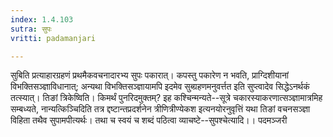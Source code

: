 ```yaml
---
index: 1.4.103
sutra: सुपः
vritti: padamanjari

---
```

सुबिति प्रत्याहारग्रहणं प्रथमैकवचनादारभ्य सुपः पकारात्। कपस्तु पकारेण न भवति, प्राग्दिशीयानां विभक्तिसञ्ज्ञाविधानात्; अन्यथा विभक्तिसञ्ज्ञायामपि इदमेव सुब्ग्रहणमनुवर्त्तत इति सुप्त्वादेव सिद्धेऽनर्थकं तत्स्यात्। तिङां त्रिकेष्विति। किमर्थं पुनरिदमुक्तम्? इह कश्चिन्मन्यते--सूत्रे चकारस्याकरणात्सञ्ज्ञामात्रमिह सम्बध्यते, नान्यत्किञ्चिदिति तत्र द्दष्टान्तप्रदर्शनेन त्रीणित्रीण्येकश इत्यनयोरनुवृत्तिं यथा तिङां वचनसञ्ज्ञा विहिता तथैव सुपामपीत्यर्थः। तथा च स्वयं च शब्दं पठित्वा व्याचष्टे--सुपश्चेत्यादि।।
पदमञ्जरी